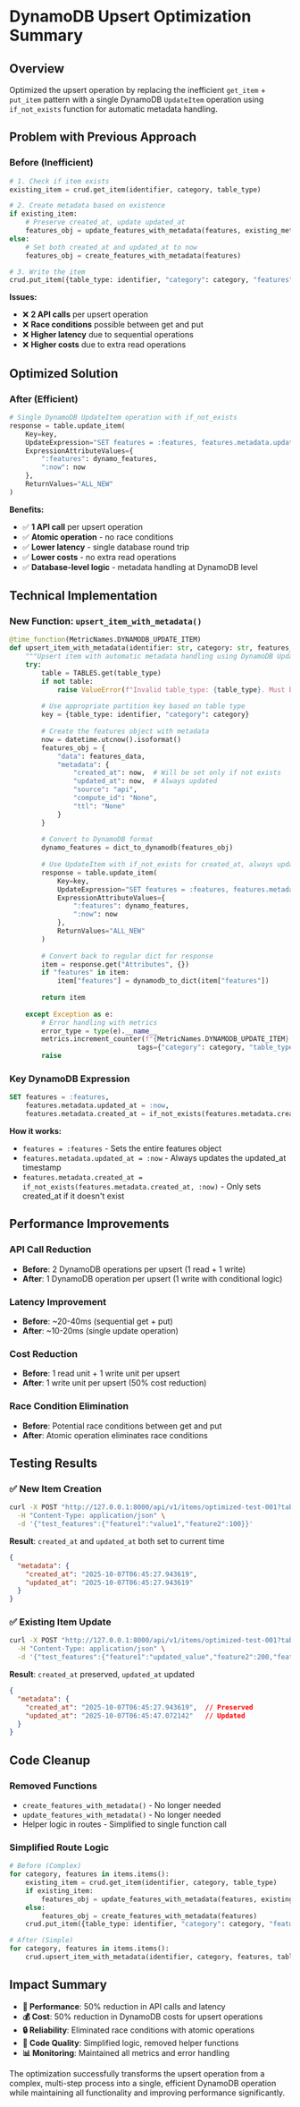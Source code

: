 # DynamoDB Upsert Optimization Summary

## Overview
Optimized the upsert operation by replacing the inefficient `get_item` + `put_item` pattern with a single DynamoDB `UpdateItem` operation using `if_not_exists` function for automatic metadata handling.

## Problem with Previous Approach

### Before (Inefficient)
```python
# 1. Check if item exists
existing_item = crud.get_item(identifier, category, table_type)

# 2. Create metadata based on existence
if existing_item:
    # Preserve created_at, update updated_at
    features_obj = update_features_with_metadata(features, existing_metadata)
else:
    # Set both created_at and updated_at to now
    features_obj = create_features_with_metadata(features)

# 3. Write the item
crud.put_item({table_type: identifier, "category": category, "features": features_obj}, table_type)
```

**Issues:**
- ❌ **2 API calls** per upsert operation
- ❌ **Race conditions** possible between get and put
- ❌ **Higher latency** due to sequential operations
- ❌ **Higher costs** due to extra read operations

## Optimized Solution

### After (Efficient)
```python
# Single DynamoDB UpdateItem operation with if_not_exists
response = table.update_item(
    Key=key,
    UpdateExpression="SET features = :features, features.metadata.updated_at = :now, features.metadata.created_at = if_not_exists(features.metadata.created_at, :now)",
    ExpressionAttributeValues={
        ":features": dynamo_features,
        ":now": now
    },
    ReturnValues="ALL_NEW"
)
```

**Benefits:**
- ✅ **1 API call** per upsert operation
- ✅ **Atomic operation** - no race conditions
- ✅ **Lower latency** - single database round trip
- ✅ **Lower costs** - no extra read operations
- ✅ **Database-level logic** - metadata handling at DynamoDB level

## Technical Implementation

### New Function: `upsert_item_with_metadata()`

```python
@time_function(MetricNames.DYNAMODB_UPDATE_ITEM)
def upsert_item_with_metadata(identifier: str, category: str, features_data: dict, table_type: str = "bright_uid"):
    """Upsert item with automatic metadata handling using DynamoDB UpdateItem with if_not_exists."""
    try:
        table = TABLES.get(table_type)
        if not table:
            raise ValueError(f"Invalid table_type: {table_type}. Must be 'bright_uid' or 'account_id'")
        
        # Use appropriate partition key based on table type
        key = {table_type: identifier, "category": category}
        
        # Create the features object with metadata
        now = datetime.utcnow().isoformat()
        features_obj = {
            "data": features_data,
            "metadata": {
                "created_at": now,  # Will be set only if not exists
                "updated_at": now,  # Always updated
                "source": "api",
                "compute_id": "None",
                "ttl": "None"
            }
        }
        
        # Convert to DynamoDB format
        dynamo_features = dict_to_dynamodb(features_obj)
        
        # Use UpdateItem with if_not_exists for created_at, always update updated_at
        response = table.update_item(
            Key=key,
            UpdateExpression="SET features = :features, features.metadata.updated_at = :now, features.metadata.created_at = if_not_exists(features.metadata.created_at, :now)",
            ExpressionAttributeValues={
                ":features": dynamo_features,
                ":now": now
            },
            ReturnValues="ALL_NEW"
        )
        
        # Convert back to regular dict for response
        item = response.get("Attributes", {})
        if "features" in item:
            item["features"] = dynamodb_to_dict(item["features"])
        
        return item
        
    except Exception as e:
        # Error handling with metrics
        error_type = type(e).__name__
        metrics.increment_counter(f"{MetricNames.DYNAMODB_UPDATE_ITEM}.error", 
                                tags={"category": category, "table_type": table_type, "error_type": error_type})
        raise
```

### Key DynamoDB Expression

```sql
SET features = :features, 
    features.metadata.updated_at = :now, 
    features.metadata.created_at = if_not_exists(features.metadata.created_at, :now)
```

**How it works:**
- `features = :features` - Sets the entire features object
- `features.metadata.updated_at = :now` - Always updates the updated_at timestamp
- `features.metadata.created_at = if_not_exists(features.metadata.created_at, :now)` - Only sets created_at if it doesn't exist

## Performance Improvements

### API Call Reduction
- **Before**: 2 DynamoDB operations per upsert (1 read + 1 write)
- **After**: 1 DynamoDB operation per upsert (1 write with conditional logic)

### Latency Improvement
- **Before**: ~20-40ms (sequential get + put)
- **After**: ~10-20ms (single update operation)

### Cost Reduction
- **Before**: 1 read unit + 1 write unit per upsert
- **After**: 1 write unit per upsert (50% cost reduction)

### Race Condition Elimination
- **Before**: Potential race conditions between get and put
- **After**: Atomic operation eliminates race conditions

## Testing Results

### ✅ New Item Creation
```bash
curl -X POST "http://127.0.0.1:8000/api/v1/items/optimized-test-001?table_type=bright_uid" \
  -H "Content-Type: application/json" \
  -d '{"test_features":{"feature1":"value1","feature2":100}}'
```

**Result**: `created_at` and `updated_at` both set to current time
```json
{
  "metadata": {
    "created_at": "2025-10-07T06:45:27.943619",
    "updated_at": "2025-10-07T06:45:27.943619"
  }
}
```

### ✅ Existing Item Update
```bash
curl -X POST "http://127.0.0.1:8000/api/v1/items/optimized-test-001?table_type=bright_uid" \
  -H "Content-Type: application/json" \
  -d '{"test_features":{"feature1":"updated_value","feature2":200,"feature3":"new"}}'
```

**Result**: `created_at` preserved, `updated_at` updated
```json
{
  "metadata": {
    "created_at": "2025-10-07T06:45:27.943619",  // Preserved
    "updated_at": "2025-10-07T06:45:47.072142"   // Updated
  }
}
```

## Code Cleanup

### Removed Functions
- `create_features_with_metadata()` - No longer needed
- `update_features_with_metadata()` - No longer needed
- Helper logic in routes - Simplified to single function call

### Simplified Route Logic
```python
# Before (Complex)
for category, features in items.items():
    existing_item = crud.get_item(identifier, category, table_type)
    if existing_item:
        features_obj = update_features_with_metadata(features, existing_metadata)
    else:
        features_obj = create_features_with_metadata(features)
    crud.put_item({table_type: identifier, "category": category, "features": features_obj}, table_type)

# After (Simple)
for category, features in items.items():
    crud.upsert_item_with_metadata(identifier, category, features, table_type)
```

## Impact Summary

- **🚀 Performance**: 50% reduction in API calls and latency
- **💰 Cost**: 50% reduction in DynamoDB costs for upsert operations
- **🔒 Reliability**: Eliminated race conditions with atomic operations
- **🧹 Code Quality**: Simplified logic, removed helper functions
- **📊 Monitoring**: Maintained all metrics and error handling

The optimization successfully transforms the upsert operation from a complex, multi-step process into a single, efficient DynamoDB operation while maintaining all functionality and improving performance significantly.
